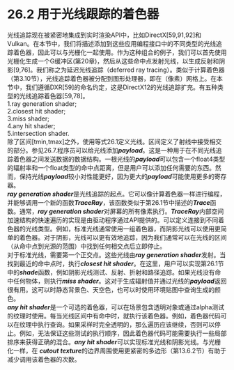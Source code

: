 # 26.2 用于光线跟踪的着色器
光线追踪现在被紧密地集成到实时渲染API中，比如DirectX[59,91,92]和Vulkan。在本节中，我们将描述添加到这些应用编程接口中的不同类型的光线追踪着色器，因此可以与光栅化一起使用。作为这种组合的例子，我们可以首先使用光栅化生成一个G缓冲区(第20章)，然后从这些命中点发射光线，以生成反射和阴影[9,76]。我们称之为延迟光线追踪（deferred ray tracing）。类似于计算着色器（第3.10节），光线追踪着色器被分配到图形处理器，即在（像素）网格上。在本节中，我们遵循DXR[59]的命名约定，这是DirectX12的光线追踪扩充。有五种类型的光线追踪着色器[59,78]。  
1.ray generation shader;  
2.closest hit shader;  
3.miss shader;  
4.any hit shader;  
5.intersection shader.  
除了区间[tmin,tmax]之外，使用等式26.1定义光线。区间定义了射线中接受相交的部分。参见26.7.程序员可以给光线添加***payload***。这是一种用于在不同光线追踪着色器之间发送数据的数据结构。一根光线的***payload***可以包含一个float4类型的辐射率和一个float类型的命中点距离，但是用户可以添加任何需要的东西。然而，保持光线***payload***较小对性能更好，因为更大的***payload***可能使用更多的寄存器。  
***ray generation shader***是光线追踪的起点。它可以像计算着色器一样进行编程，并能够调用一个新的函数***TraceRay***，该函数类似于第26.1节中描述的***Trace***函数。通常，***ray generation shader***对屏幕的所有像素执行。***TraceRay***内部空间加速结构的快速遍历的实现是由驱动程序通过API提供的。可以定义连接到不同着色器的光线类型。例如，标准光线通常使用一组着色器，而阴影光线可以使用更简单的着色器。对于阴影，光线可以更有效地追踪，因为我们通常可以在光线的区间（从命中点到光源的范围）中找到任何相交点后立即停止。  
对于标准光线，需要第一个正交点。这些光线由***ray generation shader***发射。当找到最近的命中点时，执行***closest hit shader***。在这里，用户可以实现第26.1节中的***shade***函数，例如阴影光线测试、反射、折射和路径追踪。如果光线没有命中任何物体，则执行***miss shader***。这对于生成辐射值并通过光线的***payload***返回很有用。这可以时静态背景色、天空色，也可以时使用环境贴图中查询生成的颜色。  
***any hit shader***是一个可选的着色器，可以在场景包含透明对象或通过alpha测试的纹理时使用。每当光线区间中有命中时，就执行该着色器。例如，着色器代码可以在纹理中执行查询。如果采样时完全透明的，那么遍历应该继续，否则可以停止。例如，无法保证这些测试的执行顺序，因此着色器代码可能需要执行一些局部排序来获得正确的混合。***any hit shader***可以实现标准光线和阴影光线。与光栅化一样，在 ***cutout texture***的边界周围使用更紧密的多边形（第13.6.2节）有助于减少调用该着色器的次数。  
